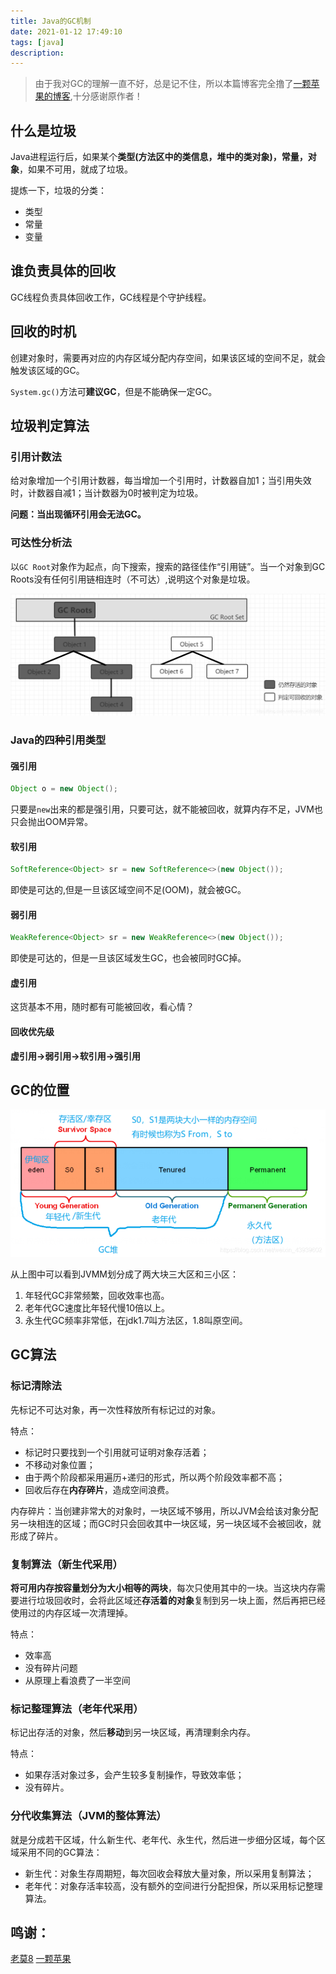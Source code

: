 ```yaml
---
title: Java的GC机制
date: 2021-01-12 17:49:10
tags: [java]
description: 
---
```


>由于我对GC的理解一直不好，总是记不住，所以本篇博客完全撸了[一颗苹果的博客](https://blog.csdn.net/weixin_43939602/article/details/117948764),十分感谢原作者！

## 什么是垃圾

Java进程运行后，如果某个**类型(方法区中的类信息，堆中的类对象)，常量，对象**，如果不可用，就成了垃圾。

提炼一下，垃圾的分类：

- 类型
- 常量
- 变量

## 谁负责具体的回收

GC线程负责具体回收工作，GC线程是个守护线程。

## 回收的时机

创建对象时，需要再对应的内存区域分配内存空间，如果该区域的空间不足，就会触发该区域的GC。

`System.gc()`方法可**建议GC**，但是不能确保一定GC。

## 垃圾判定算法

### 引用计数法

给对象增加一个引用计数器，每当增加一个引用时，计数器自加1；当引用失效时，计数器自减1；当计数器为0时被判定为垃圾。

**问题：当出现循环引用会无法GC。**

### 可达性分析法

以`GC Root`对象作为起点，向下搜索，搜索的路径佳作“引用链”。当一个对象到GC Roots没有任何引用链相连时（不可达）,说明这个对象是垃圾。

![可达性算法示意图](可达性算法.png)

### Java的四种引用类型

#### 强引用

```java
Object o = new Object();
```

只要是`new`出来的都是强引用，只要可达，就不能被回收，就算内存不足，JVM也只会抛出OOM异常。

#### 软引用

```java
SoftReference<Object> sr = new SoftReference<>(new Object());
```

即使是可达的,但是一旦该区域空间不足(OOM)，就会被GC。

#### 弱引用

```java
WeakReference<Object> sr = new WeakReference<>(new Object());
```

即使是可达的，但是一旦该区域发生GC，也会被同时GC掉。

#### 虚引用

这货基本不用，随时都有可能被回收，看心情？

#### 回收优先级

**虚引用->弱引用->软引用->强引用**

## GC的位置

![](堆模型.png)

从上图中可以看到JVMM划分成了两大块三大区和三小区：

1. 年轻代GC非常频繁，回收效率也高。
2. 老年代GC速度比年轻代慢10倍以上。
3. 永生代GC频率非常低，在jdk1.7叫方法区，1.8叫原空间。

## GC算法

### 标记清除法

先标记不可达对象，再一次性释放所有标记过的对象。

特点：

- 标记时只要找到一个引用就可证明对象存活着；
- 不移动对象位置；
- 由于两个阶段都采用遍历+递归的形式，所以两个阶段效率都不高；
- 回收后存在**内存碎片**，造成空间浪费。

内存碎片：当创建非常大的对象时，一块区域不够用，所以JVM会给该对象分配另一块相连的区域；而GC时只会回收其中一块区域，另一块区域不会被回收，就形成了碎片。

### 复制算法（新生代采用）

**将可用内存按容量划分为大小相等的两块**，每次只使用其中的一块。当这块内存需要进行垃圾回收时，会将此区域还**存活着的对象**复制到另一块上面，然后再把已经使用过的内存区域一次清理掉。

特点：

- 效率高
- 没有碎片问题
- 从原理上看浪费了一半空间

### 标记整理算法（老年代采用）

标记出存活的对象，然后**移动**到另一块区域，再清理剩余内存。

特点：

- 如果存活对象过多，会产生较多复制操作，导致效率低；
- 没有碎片。

### 分代收集算法（JVM的整体算法）

就是分成若干区域，什么新生代、老年代、永生代，然后进一步细分区域，每个区域采用不同的GC算法：

- 新生代：对象生存周期短，每次回收会释放大量对象，所以采用复制算法；
- 老年代：对象存活率较高，没有额外的空间进行分配担保，所以采用标记整理算法。

## 鸣谢：

[老莫8](https://blog.csdn.net/laomo_bible/article/details/83112622)
[一颗苹果](https://blog.csdn.net/weixin_43939602/article/details/117948764)
